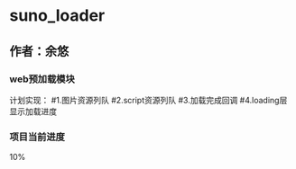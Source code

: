 suno_loader
===========

## 作者：余悠

### web预加载模块
计划实现：
#1.图片资源列队
#2.script资源列队
#3.加载完成回调
#4.loading层显示加载进度

### 项目当前进度
10%